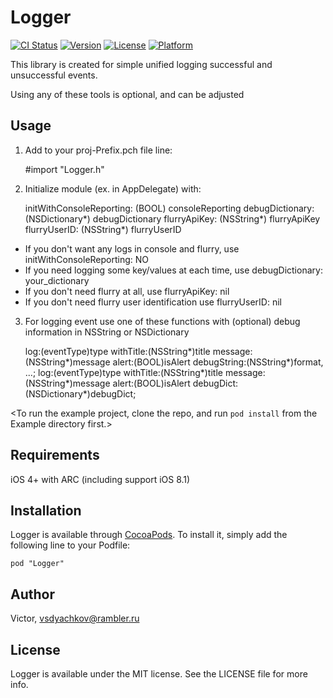 # Logger

[![CI Status](http://img.shields.io/travis/Victor/Logger.svg?style=flat)](https://travis-ci.org/Victor/Logger)
[![Version](https://img.shields.io/cocoapods/v/Logger.svg?style=flat)](http://cocoadocs.org/docsets/Logger)
[![License](https://img.shields.io/cocoapods/l/Logger.svg?style=flat)](http://cocoadocs.org/docsets/Logger)
[![Platform](https://img.shields.io/cocoapods/p/Logger.svg?style=flat)](http://cocoadocs.org/docsets/Logger)

This library is created for simple unified logging successful and unsuccessful events.

Using any of these tools is optional, and can be adjusted

## Usage

1) Add to your proj-Prefix.pch file line:

      #import "Logger.h"

2) Initialize module (ex. in AppDelegate) with:

    initWithConsoleReporting: (BOOL) consoleReporting
             debugDictionary: (NSDictionary*) debugDictionary
                flurryApiKey: (NSString*) flurryApiKey
                flurryUserID: (NSString*) flurryUserID

+ If you don't want any logs in console and flurry, use initWithConsoleReporting: NO
+ If you need logging some key/values at each time, use debugDictionary: your_dictionary
+ If you don't need flurry at all, use flurryApiKey: nil
+ If you don't need flurry user identification use flurryUserID: nil

3) For logging event use one of these functions with (optional) debug information in NSString or NSDictionary

      log:(eventType)type withTitle:(NSString*)title message:(NSString*)message alert:(BOOL)isAlert debugString:(NSString*)format, ...;
      log:(eventType)type withTitle:(NSString*)title message:(NSString*)message alert:(BOOL)isAlert debugDict:(NSDictionary*)debugDict;

<To run the example project, clone the repo, and run `pod install` from the Example directory first.>

## Requirements

iOS 4+ with ARC (including support iOS 8.1)

## Installation

Logger is available through [CocoaPods](http://cocoapods.org). To install
it, simply add the following line to your Podfile:

    pod "Logger"

## Author

Victor, vsdyachkov@rambler.ru

## License

Logger is available under the MIT license. See the LICENSE file for more info.
